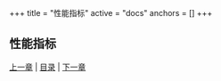 +++
title = "性能指标"
active = "docs"
anchors = []
+++

性能指标
---

[上一章](/docs/api.md)  |  [目录](/docs/index.md)  |  [下一章](/docs/limits.md)

